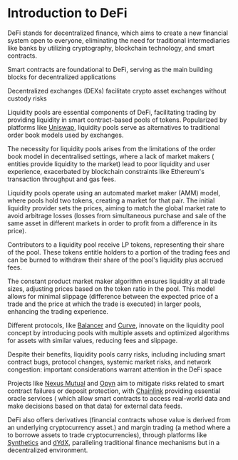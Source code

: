 # Introduction to DeFi

DeFi stands for decentralized finance, which aims to create a new financial system open to everyone, eliminating the need for traditional intermediaries like banks by utilizing cryptography, blockchain technology, and smart contracts.

Smart contracts are foundational to DeFi, serving as the main building blocks for decentralized applications

Decentralized exchanges (DEXs) facilitate crypto asset exchanges without custody risks

Liquidity pools are essential components of DeFi, facilitating trading by providing liquidity in smart contract-based pools of tokens. Popularized by platforms like [Uniswap](https://uniswap.org/), liquidity pools serve as alternatives to traditional order book models used by exchanges.

The necessity for liquidity pools arises from the limitations of the order book model in decentralised settings, where a lack of market makers ( entities provide liquidity to the market) lead to poor liquidity and user experience, exacerbated by blockchain constraints like Ethereum's transaction throughput and gas fees.

Liquidity pools operate using an automated market maker (AMM) model, where pools hold two tokens, creating a market for that pair. The initial liquidity provider sets the prices, aiming to match the global market rate to avoid arbitrage losses (losses from simultaneous purchase and sale of the same asset in different markets in order to profit from a difference in its price).

Contributors to a liquidity pool receive LP tokens, representing their share of the pool. These tokens entitle holders to a portion of the trading fees and can be burned to withdraw their share of the pool's liquidity plus accrued fees.

The constant product market maker algorithm ensures liquidity at all trade sizes, adjusting prices based on the token ratio in the pool. This model allows for minimal slippage (difference between the expected price of a trade and the price at which the trade is executed) in larger pools, enhancing the trading experience.

Different protocols, like [Balancer](https://balancer.fi/) and [Curve](https://balancer.fi/), innovate on the liquidity pool concept by introducing pools with multiple assets and optimized algorithms for assets with similar values, reducing fees and slippage.

Despite their benefits, liquidity pools carry risks, including including smart contract bugs, protocol changes, systemic market risks, and network congestion: important considerations warrant attention in the DeFi space

Projects like [Nexus Mutual](https://nexusmutual.io/) and [Opyn](https://v1.opyn.co/#/) aim to mitigate risks related to smart contract failures or deposit protection, with [Chainlink](https://chain.link/) providing essential oracle services ( which allow smart contracts to access real-world data and make decisions based on that data) for external data feeds.

DeFi also offers derivatives (financial contracts whose value is derived from an underlying cryptocurrency asset.) and margin trading (a method where a to borrowe assets to trade cryptocurrencies), through platforms like [Synthetics](https://synthetix.io/) and [dYdX](https://dydx.exchange/), paralleling traditional finance mechanisms but in a decentralized environment.
